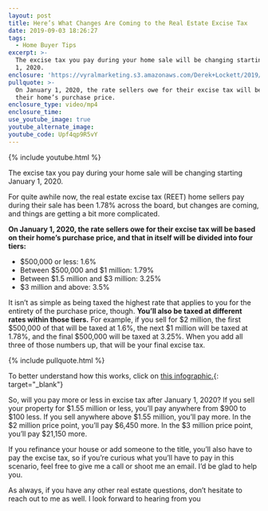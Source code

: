 ```yaml
---
layout: post
title: Here’s What Changes Are Coming to the Real Estate Excise Tax
date: 2019-09-03 18:26:27
tags:
  - Home Buyer Tips
excerpt: >-
  The excise tax you pay during your home sale will be changing starting January
  1, 2020.
enclosure: 'https://vyralmarketing.s3.amazonaws.com/Derek+Lockett/2019/video.mp4'
pullquote: >-
  On January 1, 2020, the rate sellers owe for their excise tax will be based on
  their home’s purchase price.
enclosure_type: video/mp4
enclosure_time:
use_youtube_image: true
youtube_alternate_image:
youtube_code: Upf4qp9R5vY
---
```


{% include youtube.html %}

The excise tax you pay during your home sale will be changing starting January 1, 2020.

For quite awhile now, the real estate excise tax (REET) home sellers pay during their sale has been 1.78% across the board, but changes are coming, and things are getting a bit more complicated.&nbsp;

**On January 1, 2020, the rate sellers owe for their excise tax will be based on their home’s purchase price, and that in itself will be divided into four tiers:**

* $500,000 or less: 1.6%
* Between $500,000 and $1 million: 1.79%
* Between $1.5 million and $3 million: 3.25%
* $3 million and above: 3.5%

It isn’t as simple as being taxed the highest rate that applies to you for the entirety of the purchase price, though. **You’ll also be taxed at different rates within those tiers.** For example, if you sell for $2 million, the first $500,000 of that will be taxed at 1.6%, the next $1 million will be taxed at 1.78%, and the final $500,000 will be taxed at 3.25%. When you add all three of those numbers up, that will be your final excise tax.&nbsp;

{% include pullquote.html %}

To better understand how this works, click on [this infographic.](https://vyralmarketing.s3.amazonaws.com/Derek+Lockett/2019/2020_Excise_Tax_Infographic.pdf){: target="_blank"}

So, will you pay more or less in excise tax after January 1, 2020? If you sell your property for $1.55 million or less, you’ll pay anywhere from $900 to $100 less. If you sell anywhere above $1.55 million, you’ll pay more. In the $2 million price point, you’ll pay $6,450 more. In the $3 million price point, you’ll pay $21,150 more.&nbsp;

If you refinance your house or add someone to the title, you’ll also have to pay the excise tax, so if you’re curious what you’ll have to pay in this scenario, feel free to give me a call or shoot me an email. I’d be glad to help you.&nbsp;

As always, if you have any other real estate questions, don’t hesitate to reach out to me as well. I look forward to hearing from you